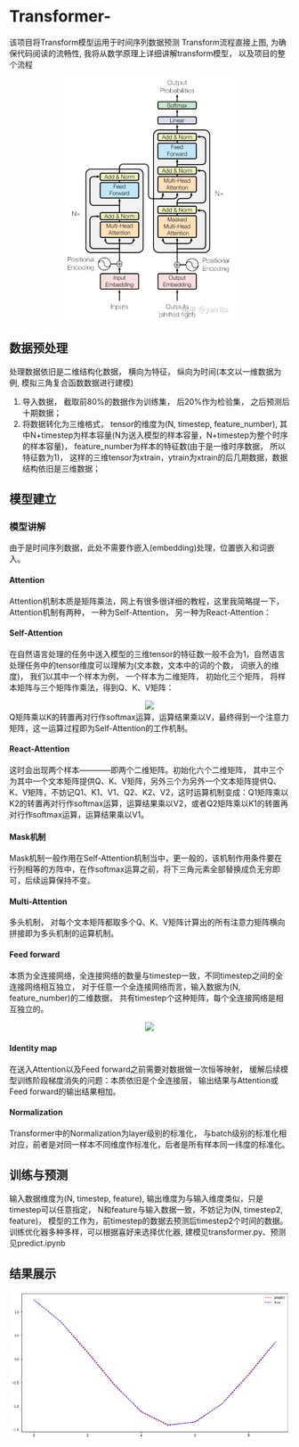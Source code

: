 # Transformer-
该项目将Transform模型运用于时间序列数据预测
Transform流程直接上图, 为确保代码阅读的流畅性, 我将从数学原理上详细讲解transform模型， 以及项目的整个流程
<div align=center><img src="https://github.com/GenjiYin/Transformer-/blob/main/filename/transform.jpg"/></div>

## 数据预处理
处理数据依旧是二维结构化数据， 横向为特征， 纵向为时间(本文以一维数据为例, 模拟三角复合函数数据进行建模)
1. 导入数据， 截取前80%的数据作为训练集， 后20%作为检验集， 之后预测后十期数据；
2. 将数据转化为三维格式， tensor的维度为(N, timestep, feature_number), 其中N+timestep为样本容量(N为送入模型的样本容量，N+timestep为整个时序的样本容量)， feature_number为样本的特征数(由于是一维时序数据， 所以特征数为1)， 这样的三维tensor为xtrain，ytrain为xtrain的后几期数据，数据结构依旧是三维数据；

## 模型建立
### 模型讲解
由于是时间序列数据，此处不需要作嵌入(embedding)处理，位置嵌入和词嵌入。

#### Attention
Attention机制本质是矩阵乘法，网上有很多很详细的教程，这里我简略提一下，Attention机制有两种， 一种为Self-Attention， 另一种为React-Attention：

#### Self-Attention
在自然语言处理的任务中送入模型的三维tensor的特征数一般不会为1，自然语言处理任务中的tensor维度可以理解为(文本数，文本中的词的个数， 词嵌入的维度)， 我们以其中一个样本为例， 一个样本为二维矩阵， 初始化三个矩阵， 将样本矩阵与三个矩阵作乘法，得到Q、K、V矩阵：
<div align=center><img src="https://pic3.zhimg.com/80/v2-bcd0d108a5b52a991d5d5b5b74d365c6_720w.jpg"/></div>
Q矩阵乘以K的转置再对行作softmax运算，运算结果乘以V，最终得到一个注意力矩阵，这一运算过程即为Self-Attention的工作机制。

#### React-Attention
这时会出现两个样本————即两个二维矩阵。初始化六个二维矩阵， 其中三个为其中一个文本矩阵提供Q、K、V矩阵，另外三个为另外一个文本矩阵提供Q、K、V矩阵，不妨记Q1、K1、V1、Q2、K2、V2，这时运算机制变成：Q1矩阵乘以K2的转置再对行作softmax运算，运算结果乘以V2，或者Q2矩阵乘以K1的转置再对行作softmax运算，运算结果乘以V1。

#### Mask机制
Mask机制一般作用在Self-Attention机制当中，更一般的，该机制作用条件要在行列相等的方阵中，在作softmax运算之前，将下三角元素全部替换成负无穷即可，后续运算保持不变。

#### Multi-Attention
多头机制， 对每个文本矩阵都取多个Q、K、V矩阵计算出的所有注意力矩阵横向拼接即为多头机制的运算机制。

#### Feed forward
本质为全连接网络，全连接网络的数量与timestep一致，不同timestep之间的全连接网络相互独立， 对于任意一个全连接网络而言，输入数据为(N, feature_number)的二维数据， 共有timestep个这种矩阵，每个全连接网络是相互独立的。
<div align=center><img src="https://pic2.zhimg.com/80/v2-ff0f90ebee18dd909999bd3bee38fa45_720w.jpg"/></div>

#### Identity map
在送入Attention以及Feed forward之前需要对数据做一次恒等映射， 缓解后续模型训练阶段梯度消失的问题：本质依旧是个全连接层， 输出结果与Attention或Feed forward的输出结果相加。

#### Normalization
Transformer中的Normalization为layer级别的标准化， 与batch级别的标准化相对应，前者是对同一样本不同维度作标准化，后者是所有样本同一纬度的标准化。

## 训练与预测
输入数据维度为(N, timestep, feature), 输出维度为与输入维度类似，只是timestep可以任意指定， N和feature与输入数据一致，不妨记为(N, timestep2, feature)， 模型的工作为，前timestep的数据去预测后timestep2个时间的数据。训练优化器多种多样，可以根据喜好来选择优化器, 建模见transformer.py、预测见predict.ipynb

## 结果展示
<div align=center><img src="https://github.com/GenjiYin/Transformer-/blob/main/filename/output.png"/></div>
